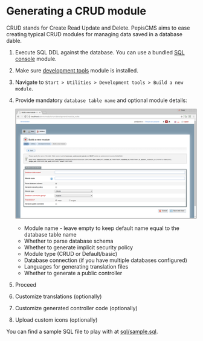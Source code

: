 # Generating a CRUD module

CRUD stands for Create Read Update and Delete. PepisCMS aims to ease creating typical CRUD modules for managing data
saved in a database dable.

1. Execute SQL DDL against the database. You can use a bundled [SQL console](MODULES.md#sql-console) module.
2. Make sure [development tools](MODULES.md#development-tools) module is installed.
2. Navigate to `Start > Utilities > Development tools > Build a new module`.
3. Provide mandatory `database table name` and optional module details:

    ![Generating a CRUD module](screens/GENERATING_A_CRUD_MODULE_1.png)
    * Module name - leave empty to keep default name equal to the database table name
    * Whether to parse database schema
    * Whether to generate implicit security policy
    * Module type (CRUD or Default/basic)
    * Database connection (if you have multiple databases configured)
    * Languages for generating translation files
    * Whether to generate a public controller
    
4. Proceed
5. Customize translations (optionally)
6. Customize generated controller code (optionally)
7. Upload custom icons (optionally)

You can find a sample SQL file to play with at [sql/sample.sql](sql/sample.sql).